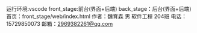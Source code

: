 运行环境:vscode
front_stage:前台(界面+后端)
back_stage：后台(界面+后端)
首页：front_stage/web/index.html
作者：魏育森 男 软件工程 204班 
电话：15729850073
邮箱：2969382261@qq.com
